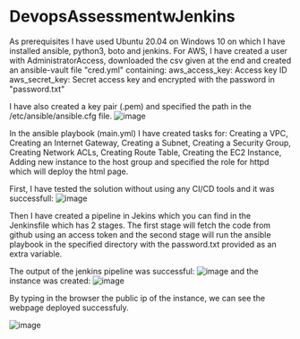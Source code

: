 # DevopsAssessmentwJenkins

As prerequisites I have used Ubuntu 20.04 on Windows 10 on which I have installed ansible, python3, boto and jenkins.
For AWS, I have created a user with AdministratorAccess, downloaded the csv given at the end and created an ansible-vault file "cred.yml" containing:
aws_access_key: Access key ID
aws_secret_key: Secret access key
and encrypted with the password in "password.txt"

I have also created a key pair (.pem) and specified the path in the /etc/ansible/ansible.cfg file. 
![image](https://user-images.githubusercontent.com/49509610/161987613-993bc282-6465-4972-abe5-b0ae6671b5fd.png)

In the ansible playbook (main.yml) I have created tasks for: Creating a VPC, Creating an Internet Gateway, Creating a Subnet, Creating a Security Group, Creating Network ACLs, Creating Route Table, Creating the EC2 Instance, Adding new instance to the host group and specified the role for httpd which will deploy the html page.

First, I have tested the solution without using any CI/CD tools and it was successfull:
![image](https://user-images.githubusercontent.com/49509610/161988517-2c8cd4ad-73c7-4e31-8d1d-f90896ce8233.png)

Then I have created a pipeline in Jekins which you can find in the Jenkinsfile which has 2 stages. The first stage will fetch the code from github using an access token and the second stage will run the ansible playbook in the specified directory with the password.txt provided as an extra variable.

The output of the jenkins pipeline was successful:
![image](https://user-images.githubusercontent.com/49509610/161989647-13069e0b-56e6-497f-99c7-2d1c7175cac5.png)
and the instance was created:
![image](https://user-images.githubusercontent.com/49509610/161989773-dedf4e14-44a7-49e1-bb9b-b8af30068e4b.png)

By typing in the browser the public ip of the instance, we can see the webpage deployed successfuly.

![image](https://user-images.githubusercontent.com/49509610/161990135-9cd591a0-289d-40a4-ae88-7d684df0e1ca.png)

